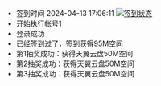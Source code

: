 - 签到时间 2024-04-13 17:06:11 [![签到状态](https://github.com/zdu2022/189cloud/actions/workflows/main.yml/badge.svg?branch=main)](https://github.com/zdu2022/189cloud/actions/workflows/main.yml)
- 开始执行帐号1
- 登录成功
- 已经签到过了，签到获得95M空间
- 第1抽奖成功：获得天翼云盘50M空间
- 第2抽奖成功：获得天翼云盘50M空间
- 第3抽奖成功：获得天翼云盘50M空间
